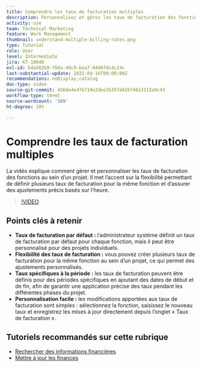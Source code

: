 ```yaml
---
title: Comprendre les taux de facturation multiples
description: Personnalisez et gérez les taux de facturation des fonctions au niveau du projet.
activity: use
team: Technical Marketing
feature: Work Management
thumbnail: understand-multiple-billing-rates.png
type: Tutorial
role: User
level: Intermediate
jira: KT-10048
exl-id: bda562b9-f8da-49c9-bea7-0440fdc4c24c
last-substantial-update: 2025-04-16T00:00:00Z
recommendations: noDisplay,catalog
doc-type: video
source-git-commit: 4568e4e47b719e2dee35357d42674613112a9c43
workflow-type: tm+mt
source-wordcount: '169'
ht-degree: 10%

---
```



# Comprendre les taux de facturation multiples

La vidéo explique comment gérer et personnaliser les taux de facturation des fonctions au sein d’un projet. &#x200B;Il met l’accent sur la flexibilité permettant de définir plusieurs taux de facturation pour la même fonction et d’assurer des ajustements précis basés sur l’heure. &#x200B;


>[!VIDEO](https://video.tv.adobe.com/v/3457652/?quality=12&learn=on&enablevpops)

## Points clés à retenir


* **Taux de facturation par défaut :** l’administrateur système définit un taux de facturation par défaut pour chaque fonction, mais il peut être personnalisé pour des projets individuels. &#x200B;
* **Flexibilité des taux de facturation :** vous pouvez créer plusieurs taux de facturation pour la même fonction au sein d’un projet, ce qui permet des ajustements personnalisés. &#x200B;
* **Taux spécifiques à la période :** les taux de facturation peuvent être définis pour des périodes spécifiques en ajoutant des dates de début et de fin, afin de garantir une application précise des taux pendant les différentes phases du projet. &#x200B;
* **Personnalisation facile :** les modifications apportées aux taux de facturation sont simples : sélectionnez la fonction, saisissez le nouveau taux et enregistrez les mises à jour directement depuis l’onglet « Taux de facturation ». &#x200B;

## Tutoriels recommandés sur cette rubrique

* [Rechercher des informations financières](/help/manage-work/project-finances/find-financial-information.md)
* [Mettre à jour les finances](/help/manage-work/project-finances/update-and-review-finances.md)
  <!--* [Understand multiple billing rates](/help/manage-work/project-finances/multiple-billing-rates.md)-->

